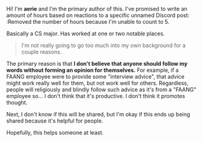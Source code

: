 Hi! I'm **aerie** and I'm the primary author of this.
I've promised to write an amount of hours based on reactions to a specific unnamed Discord post:
:Removed the number of hours because I'm unable to count to 5.

Basically a CS major. Has worked at one or two notable places.
> I'm not really going to go too much into my own background for a couple reasons.

The primary reason is that **I don't believe that anyone should follow my words without forming an opinion for themselves.**
For example, if a FAANG employee were to provide some "interview advice", that advice might work really well for them, but not work well for others.
Regardless, people will religiously and blindly follow such advice as it's from a "FAANG" employee so...
I don't think that it's productive. I don't think it promotes thought.

Next, I don't know if this will be shared, but I'm okay if this ends up being shared because it's helpful for people.

Hopefully, this helps someone at least.
